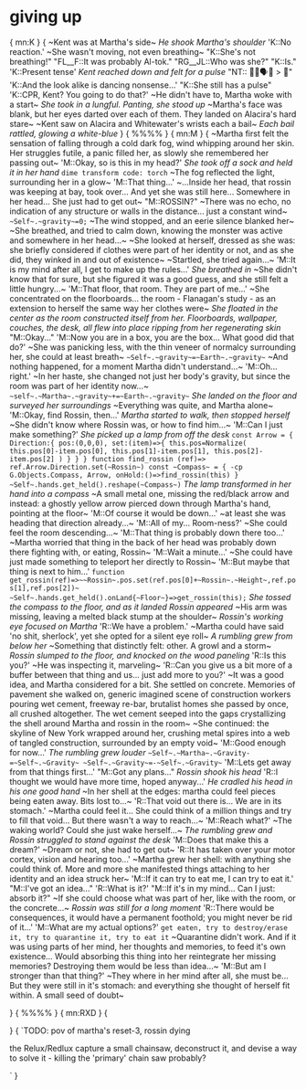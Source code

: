 # giving up

{
mn:K
}
{
~Kent was at Martha's side~
*He shook Martha's shoulder*
'K::No reaction.'
~She wasn't moving, not even breathing~
"K::She's not breathing!"
"FL__F::It was probably Al-tok."
"RG__JL::Who was she?"
"K::Is."
'K::Present tense'
*Kent reached down and felt for a pulse*
"NT:: 📢📣🗣️💬 > 🔎"
'K::And the look alike is dancing nonsense...'
"K::She still has a pulse"
'K::CPR, Kent? 
You going to do that?'
~He didn't have to, Martha woke with a start~
*She took in a lungful. 
Panting, she stood up*
~Martha's face was blank, but her eyes darted over each of them.
They landed on Alacira's hard stare~
~Kent saw on Alacira and Whitewater's wrists each a bail~
*Each bail rattled, glowing a white-blue*
}
{
%%%%
}
{
mn:M
}
{
~Martha first felt the sensation of falling through a cold dark fog, wind whipping around her skin.
Her struggles futile, a panic filled her, as slowly she remembered her passing out~
'M::Okay, so is this in my head?'
*She took off a sock and held it in her hand*
`
dime transform code: torch
`
~The fog reflected the light, surrounding her in a glow~
'M::That thing...'
~...Inside her head, that rossin was keeping at bay, took over...
And yet she was still here...
Somewhere in her head...
She just had to get out~
"M::ROSSIN?"
~There was no echo, no indication of any structure or walls in the distance... just a constant wind~
`
~Self~.~gravity~=0;
`
~The wind stopped, and an eerie silence blanked her~
~She breathed, and tried to calm down, knowing the monster was active and somewhere in her head...~
~She looked at herself, dressed as she was: she briefly considered if clothes were part of her identity or not, and as she did, they winked in and out of existence~
~Startled, she tried again...~
'M::It is my mind after all, I get to make up the rules...'
*She breathed in*
~She didn't know that for sure, but she figured it was a good guess, and she still felt a little hungry...~
'M::That floor, that room. 
They are part of me...'
~She concentrated on the floorboards... the room - Flanagan's study -  as an extension to herself the same way her clothes were~
*She floated in the center as the room constructed itself from her.
Floorboards, wallpaper, couches, the desk, all flew into place ripping from her regenerating skin*
"M::Okay..."
'M::Now you are in a box, you are the box...
What good did that do?'
~She was panicking less, with the thin veneer of normalcy surrounding her, she could at least breath~
`
~Self~.~gravity~=~Earth~.~gravity~
`
~And nothing happened, for a moment Martha didn't understand...~
'M::Oh... right.'
~In her haste, she changed not just her body's gravity, but since the room was part of her identity now...~
`
~self~.~Martha~.~gravity~+=~Earth~.~gravity~
`
*She landed on the floor and surveyed her surroundings* 
~Everything was quite, and Martha alone~
'M::Okay, find Rossin, then...'
*Martha started to walk, then stopped herself*
~She didn't know where Rossin was, or how to find him...~
'M::Can I just make something?'
*She picked up a lamp from off the desk*
`
const Arrow = {
    Direction:{
        pos:(0,0,0),
        set:(item)=>{
            this.pos=Normalize(
                this.pos[0]-item.pos[0],
                this.pos[1]-item.pos[1],
                this.pos[2]-item.pos[2]
            )
        }
    }
}
function find_rossin (ref)=> ref.Arrow.Direction.set(~Rossin~)
const ~Compass~ = {
    -cp G.Objects.Compass,
    Arrow,
    onHold:()=>find_rossin(this)
}
~Self~.hands.get_held().reshape(~Compass~)
`
*The lamp transformed in her hand into a compass*
~A small metal one, missing the red/black arrow and instead: a ghostly yellow arrow pierced down through Martha's hand, pointing at the floor~
'M::Of course it would be down...'
~at least she was heading that direction already...~
'M::All of my...
Room-ness?'
~She could feel the room descending...~
'M::That thing is probably down there too...'
~Martha worried that thing in the back of her head was probably down there fighting with, or eating, Rossin~
'M::Wait a minute...'
~She could have just made something to teleport her directly to Rossin~
'M::But maybe that thing is next to him...'
`
function get_rossin(ref)=>~~Rossin~.pos.set(ref.pos[0]+~Rossin~.~Height~,ref.pos[1],ref.pos[2])~
~Self~.hands.get_held().onLand{~Floor~}=>get_rossin(this);
`
*She tossed the compass to the floor, and as it landed Rossin appeared*
~His arm was missing, leaving a melted black stump at the shoulder~ 
*Rossin's working eye focused on Martha*
'R::We have a problem.'
~Martha could have said 'no shit, sherlock', yet she opted for a silent eye roll~
*A rumbling grew from below her*
~Something that distinctly felt: other. 
A growl and a storm~
*Rossin slumped to the floor, and knocked on the wood paneling*
'R::Is this you?'
~He was inspecting it, marveling~
'R::Can you give us a bit more of a buffer between that thing and us... just add more to you?'
~It was a good idea, and Martha considered for a bit.
She settled on concrete. 
Memories of pavement she walked on, generic imagined scene of construction workers pouring wet cement, freeway re-bar, brutalist homes she passed by once, all crushed altogether.
The wet cement seeped into the gaps crystallizing the shell around Martha and rossin in the room~
~She continued: the skyline of New York wrapped around her, crushing metal spires into a web of tangled construction, surrounded by an empty void~
'M::Good enough for now...'
*The rumbling grew louder*
`
~Self~.~Martha~.~Gravity-=~Self~.~Gravity~
~Self~.~Gravity~=-~Self~.~Gravity~
`
'M::Lets get away from that things first...'
"M::Got any plans..."
*Rossin shook his head*
'R::I thought we would have more time, hoped anyway...'
*He cradled his head in his one good hand*
~In her shell at the edges: martha could feel pieces being eaten away.
Bits lost to...~
'R::That void out there is...
We are in its stomach.'
~Martha could feel it...
She could think of a million things and try to fill that void...
But there wasn't a way to reach...~
'M::Reach what?'
~The waking world?
Could she just wake herself...~
*The rumbling grew and Rossin struggled to stand against the desk*
'M::Does that make this a dream?'
~Dream or not, she had to get out~
'R::It has taken over your motor cortex, vision and hearing too...'
~Martha grew her shell: with anything she could think of.
More and more she manifested things attaching to her identity and an idea struck her~
'M::If it can try to eat me, I can try to eat it.'
"M::I've got an idea..."
'R::What is it?'
"M::If it's in my mind...
Can I just: absorb it?"
~If she could choose what was part of her, like with the room, or the concrete...~
*Rossin was still for a long moment*
'R::There would be consequences, it would have a permanent foothold; you might never be rid of it...'
'M::What are my actual options?'
`
get eaten,
try to destroy/erase it,
try to quarantine it,
try to eat it
`
~Quarantine didn't work.
And if it was using parts of her mind, her thoughts and memories, to feed it's own existence...
Would absorbing this thing into her reintegrate her missing memories?
Destroying them would be less than idea...~
'M::But am I stronger than that thing?'
~They where in her mind after all, she must be...
But they were still in it's stomach: and everything she thought of herself fit within.
A small seed of doubt~


}
{
%%%%
}
{
mn:RXD
}
{

}
{
`TODO:
pov of martha's reset-3, rossin dying

the Relux/Redlux capture a small chainsaw, deconstruct it, and devise a way to solve it - killing the 'primary' chain saw probably?


`
}
# 
